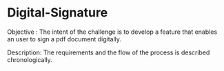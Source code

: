 # Digital-Signature
Objective :
The intent of the challenge is to develop a feature that enables an user to
sign a pdf document digitally.

Description:
The requirements and the flow of the process is described chronologically.
